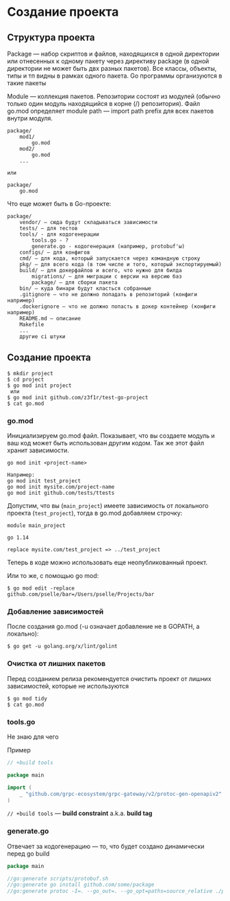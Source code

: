# Создание проекта

## Структура проекта

Package — набор скриптов и файлов, находящихся в одной директории или отнесенных к одному пакету через директиву package (в одной директории не может быть двх разных пакетов). Все классы, объекты, типы и тп видны в рамках одного пакета. Go программы организуются в такие пакеты

Module — коллекция пакетов. Репозитории состоят из модулей (обычно только один модуль находящийся в корне (/) репозитория). Файл go.mod определяет module path — import path prefix для всех пакетов внутри модуля.&#x20;

```
package/
    mod1/
        go.mod
    mod2/
        go.mod
    ...
    
или

package/
    go.mod
```

Что еще может быть в Go-проекте:

```
package/
    vendor/ — сюда будут складываться зависимости
    tests/ — для тестов
    tools/ - для кодогенерации
        tools.go - ?
        generate.go - кодогенерация (например, protobuf'ы)
    configs/ — для конфигов
    cmd/ — для кода, который запускается через командную строку
    pkg/ — для всего кода (в том числе и того, который экспортируемый)
    build/ — для докерфайлов и всего, что нужно для билда
        migrations/ — для миграции с версии на версию баз
        package/ — для сборки пакета
    bin/ — куда бинари будут класться собранные
    .gitignore — что не должно попадать в репозиторий (конфиги например)
    .dockerignore — что не должно попасть в докер контейнер (конфиги например)
    README.md — описание
    Makefile
    ...
    другие ci штуки
```

## Создание проекта

```
$ mkdir project
$ cd project
$ go mod init project
 или
$ go mod init github.com/z3f1r/test-go-project
$ cat go.mod
```

### go.mod

Инициализируем go.mod файл. Показывает, что вы создаете модуль и ваш код может быть использован другим кодом. Так же этот файл хранит зависимости.

```
go mod init <project-name>

Например:
go mod init test_project
go mod init mysite.com/project-name
go mod init github.com/tests/ttests
```

Допустим, что вы (`main_project`) имеете зависимость от локального проекта (`test_project`), тогда в go.mod добавляем строчку:

```
module main_project

go 1.14

replace mysite.com/test_project => ../test_project
```

Теперь в коде можно использовать еще неопубликованный проект.

Или то же, с помощью go mod:

```
$ go mod edit -replace github.com/pselle/bar=/Users/pselle/Projects/bar
```

### Добавление зависимостей

После создания go.mod (-u означает добавление не в GOPATH, а локально):

```
$ go get -u golang.org/x/lint/golint
```

### Очистка от лишних пакетов

Перед созданием релиза рекомендуется очистить проект от лишних зависимостей, которые не используются

```
$ go mod tidy
$ cat go.mod
```

### tools.go

Не знаю для чего

Пример

```go
// +build tools

package main

import (
	_ "github.com/grpc-ecosystem/grpc-gateway/v2/protoc-gen-openapiv2"
)
```

`// +build tools` — **build constraint** a.k.a. **build tag**

### generate.go

Отвечает за кодогенерацию — то, что будет создано динамически перед go build

```go
package main

//go:generate scripts/protobuf.sh
//go:generate go install github.com/some/package
//go:generate protoc -I=. --go_out=. --go_opt=paths=source_relative ./protocol/some.proto
```
